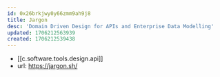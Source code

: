 ```yaml
---
id: 0x26brkjwy0y66zmm9ah9j8
title: Jargon
desc: 'Domain Driven Design for APIs and Enterprise Data Modelling'
updated: 1706212563939
created: 1706212539438
---
```


- [[c.software.tools.design.api]]
- url: https://jargon.sh/